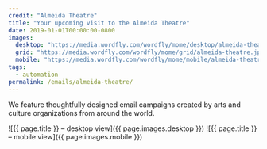 ```yaml
---
credit: "Almeida Theatre"
title: "Your upcoming visit to the Almeida Theatre"
date: 2019-01-01T00:00:00-0800
images:
  desktop: "https://media.wordfly.com/wordfly/mome/desktop/almeida-theatre.jpg"
  grid: "https://media.wordfly.com/wordfly/mome/grid/almeida-theatre.jpg"
  mobile: "https://media.wordfly.com/wordfly/mome/mobile/almeida-theatre.jpg"
tags:
  - automation
permalink: /emails/almeida-theatre/
---
```

We feature thoughtfully designed email campaigns created by arts and culture organizations from around the world.

![{{ page.title }} – desktop view]({{ page.images.desktop }})
![{{ page.title }} – mobile view]({{ page.images.mobile }})
